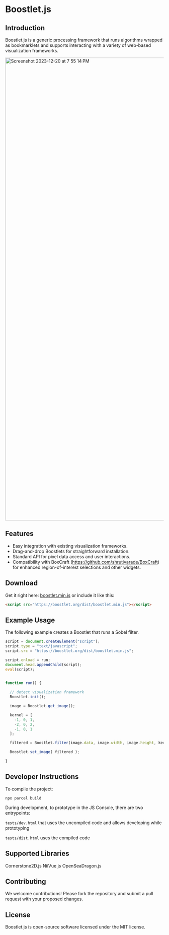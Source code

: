 # Boostlet.js

## Introduction
Boostlet.js is a generic processing framework that runs algorithms wrapped as bookmarklets and supports interacting with a variety of web-based visualization frameworks.

<img width="1470" alt="Screenshot 2023-12-20 at 7 55 14 PM" src="https://github.com/shrutivarade/boostlet/assets/37963866/5d7cfb18-5b66-4cb1-8c93-6a425ece8055">


## Features
- Easy integration with existing visualization frameworks.
- Drag-and-drop Boostlets for straightforward installation.
- Standard API for pixel data access and user interactions.
- Compatibility with BoxCraft (https://github.com/shrutivarade/BoxCraft) for enhanced region-of-interest selections and other widgets.

## Download
Get it right here: <a href='https://boostlet.org/dist/boostlet.min.js'>boostlet.min.js</a> or include it like this:
   ```html
   <script src="https://boostlet.org/dist/boostlet.min.js"></script>
   ```

## Example Usage

The following example creates a Boostlet that runs a Sobel filter.

```javascript
script = document.createElement("script");
script.type = "text/javascript";
script.src = "https://boostlet.org/dist/boostlet.min.js";

script.onload = run;
document.head.appendChild(script);
eval(script);


function run() {
  
  // detect visualization framework
  Boostlet.init();

  image = Boostlet.get_image();

  kernel = [
    -1, 0, 1,
    -2, 0, 2,
    -1, 0, 1
  ];

  filtered = Boostlet.filter(image.data, image.width, image.height, kernel);

  Boostlet.set_image( filtered );

}
```

## Developer Instructions

To compile the project:

`npx parcel build`

During development, to prototype in the JS Console, there are two entrypoints:

`tests/dev.html` that uses the uncompiled code and allows developing while prototyping

`tests/dist.html` uses the compiled code

## Supported Libraries

Cornerstone2D.js
NiiVue.js
OpenSeaDragon.js

## Contributing

We welcome contributions! Please fork the repository and submit a pull request with your proposed changes.

## License

Boostlet.js is open-source software licensed under the MIT license.
